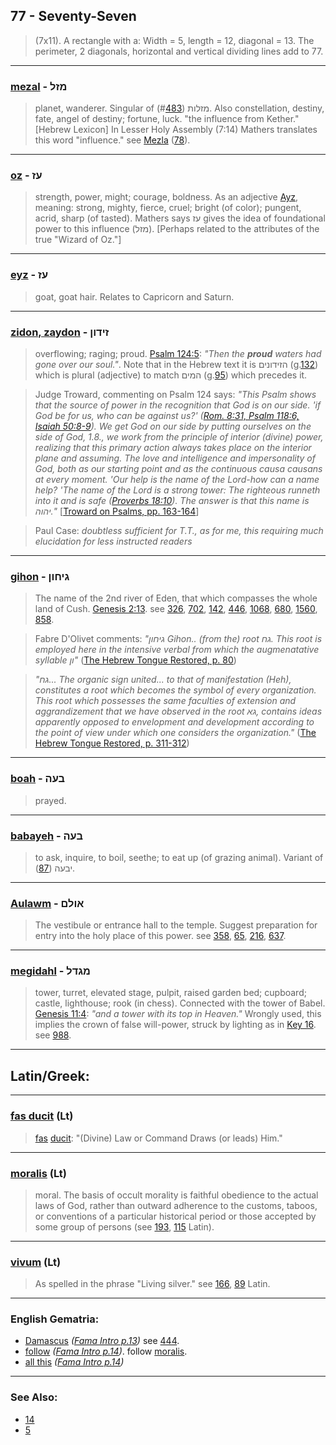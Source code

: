 ## 77 - Seventy-Seven
> (7x11). A rectangle with a: Width = 5, length = 12, diagonal = 13. The perimeter, 2 diagonals, horizontal and vertical dividing lines add to 77.

---

### [mezal](/keys/MZL) - מזל
> planet, wanderer. Singular of מזלות (#[483](483)). Also constellation, destiny, fate, angel of destiny; fortune, luck. "the influence from Kether." [Hebrew Lexicon] In Lesser Holy Assembly (7:14) Mathers translates this word "influence." see [Mezla](/keys/MZLA) ([78](78)).

---

### [oz](/keys/OZ) - עז
> strength, power, might; courage, boldness. As an adjective [Ayz](/keys/OZ), meaning: strong, mighty, fierce, cruel; bright (of color); pungent, acrid, sharp (of tasted). Mathers says עז gives the idea of foundational power to this influence (מזל). [Perhaps related to the attributes of the true "Wizard of Oz."]

---

### [eyz](/keys/OZ) - עז
> goat, goat hair. Relates to Capricorn and Saturn.

---

### [zidon, zaydon](/keys/ZIDVN) - זידון
> overflowing; raging; proud. [Psalm 124:5](http://biblehub.com/psalms/124-5.htm): *"Then the **proud** waters had gone over our soul."*. Note that in the Hebrew text it is הזידונים (g.[132](132)) which is plural (adjective) to match המים (g.[95](95)) which precedes it.

> Judge Troward, commenting on Psalm 124 says: *"This Psalm shows that the source of power in the recognition that God is on our side. 'if God be for us, who can be against us?' ([Rom. 8:31, Psalm 118:6, Isaiah 50:8-9](https://www.biblegateway.com/passage/?search=Rom.+8%3A31%2CPs.118%3A6%2CIsa.50%3A8-9&version=KJV)). We get God on our side by putting ourselves on the side of God, 1.8., we work from the principle of interior (divine) power, realizing that this primary action always takes place on the interior plane and assuming. The love and intelligence and impersonality of God, both as our starting point and as the continuous causa causans at every moment. 'Our help is the name of the Lord-how can a name help? 'The name of the Lord is a strong tower: The righteous runneth into it and is safe ([Proverbs 18:10](http://biblehub.com/proverbs/18-10.htm)). The answer is that this name is יהוה."* [[Troward on Psalms, pp. 163-164](http://newthoughtlibrary.com/trowardThomas/psalms/psalms_294.htm)]

> Paul Case: *doubtless sufficient for T.T., as for me, this requiring much elucidation for less instructed readers*

---

### [gihon](/keys/GIChVN) - גיחון
> The name of the 2nd river of Eden, that which compasses the whole land of Cush. [Genesis 2:13](http://biblehub.com/genesis/2-13.htm). see [326](326), [702](702), [142](142), [446](446), [1068](1068), [680](680), [1560](1560), [858](858).

> Fabre D'Olivet comments: *"גיחון Gihon.. (from the) root גח. This root is employed here in the intensive verbal from which the augmenatative syllable ון"* ([The Hebrew Tongue Restored, p. 80](https://archive.org/stream/hebraictongueres00fabriala#page/80))

> *"גח... The organic sign united... to that of manifestation (Heh), constitutes a root which becomes the symbol of every organization. This root which possesses the same faculties of extension and aggrandizement that we have observed in the root גא, contains ideas apparently opposed to envelopment and development according to the point of view under which one considers the organization."* ([The Hebrew Tongue Restored, p. 311-312](https://archive.org/stream/hebraictongueres00fabriala#page/n332))

---

### [boah](/keys/BOH) - בעה
> prayed.

---

### [babayeh](/keys/BOH) - בעה
> to ask, inquire, to boil, seethe; to eat up (of grazing animal). Variant of יבעה ([87](87)).

---

### [Aulawm](/keys/AVLM) - אולם
> The vestibule or entrance hall to the temple. Suggest preparation for entry into the holy place of this power. see [358](358), [65](65), [216](216), [637](637).

---

### [megidahl](/keys/MGDL) - מגדל
> tower, turret, elevated stage, pulpit, raised garden bed; cupboard; castle, lighthouse; rook (in chess). Connected with the tower of Babel. [Genesis 11:4](http://biblehub.com/genesis/11-4.htm): *"and a tower with its top in Heaven."* Wrongly used, this implies the crown of false will-power, struck by lighting as in [Key 16](16). see [988](988).

---

## Latin/Greek:

---

### [fas ducit](/latin?word=fas+ducit) (Lt)
> [fas](http://archives.nd.edu/cgi-bin/wordz.pl?keyword=fas) [ducit](http://archives.nd.edu/cgi-bin/wordz.pl?keyword=ducit): "(Divine) Law or Command Draws (or leads) Him."

---

### [moralis](/latin?word=moralis) (Lt)
> moral. The basis of occult morality is faithful obedience to the actual laws of God, rather than outward adherence to the customs, taboos, or conventions of a particular historical period or those accepted by some group of persons (see [193](193), [115](115) Latin).

---

### [vivum](/latin?word=vivum) (Lt)
> As spelled in the phrase "Living silver." see [166](166), [89](89) Latin.

---

### English Gematria:

- [Damascus](/english?word=Damascus) *([Fama Intro p.13](https://archive.org/stream/fameconfessionof00vaug#page/n13))* see [444](444).
- [follow](/english?word=follow) *([Fama Intro p.14](https://archive.org/stream/fameconfessionof00vaug#page/n14))*. follow [moralis](/latin?word=moralis).
- [all this](/english?word=all+this) *([Fama Intro p.14](https://archive.org/stream/fameconfessionof00vaug#page/n14))*

---

### See Also:

- [14](14)
- [5](5)
